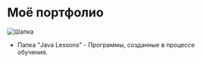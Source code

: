 # Моё портфолио
![Шапка](https://github.com/MysticalFaceLesS/MyStorage/blob/master/Start.png)
- Папка "Java Lessons" - Программы, созданные в процессе обучения.
